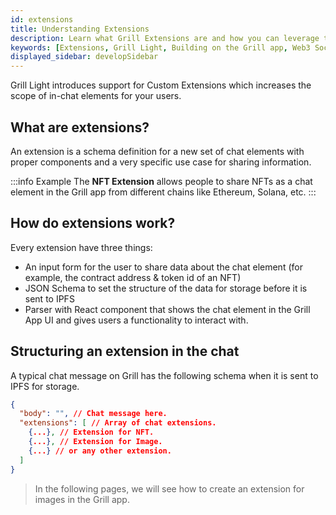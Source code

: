 ```yaml
---
id: extensions
title: Understanding Extensions
description: Learn what Grill Extensions are and how you can leverage them to create improved chat experiences for your users.
keywords: [Extensions, Grill Light, Building on the Grill app, Web3 Social, Blockchain, Subsocial]
displayed_sidebar: developSidebar
---
```


Grill Light introduces support for Custom Extensions which increases the scope of in-chat elements for your users.

## What are extensions?

An extension is a schema definition for a new set of chat elements with proper components and a very specific use case for sharing information.

:::info Example
 The **NFT Extension** allows people to share NFTs as a chat element in the Grill app from different chains like Ethereum, Solana, etc. 
:::

## How do extensions work?

Every extension have three things:

- An input form for the user to share data about the chat element (for example, the contract address & token id of an NFT)
- JSON Schema to set the structure of the data for storage before it is sent to IPFS
- Parser with React component that shows the chat element in the Grill App UI and gives users a functionality to interact with. 

## Structuring an extension in the chat

A typical chat message on Grill has the following schema when it is sent to IPFS for storage.

```json
{
  "body": "", // Chat message here.
  "extensions": [ // Array of chat extensions.
    {...}, // Extension for NFT.
    {...}, // Extension for Image.
    {...} // or any other extension.
  ]
}
```

> In the following pages, we will see how to create an extension for images in the Grill app.

